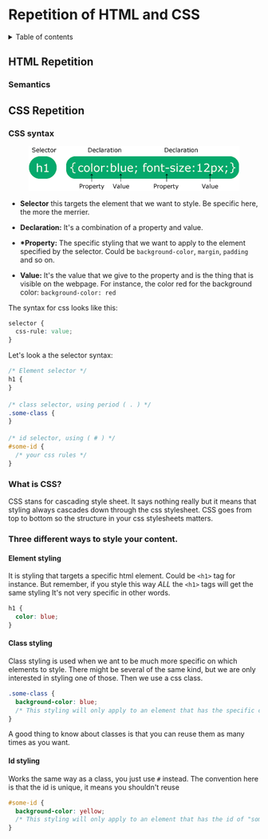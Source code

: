 # Repetition of HTML and CSS

<details>
<summary>Table of contents</summary>
- [Semantics](#semantics)
</details>

## HTML Repetition

### Semantics

## CSS Repetition

### CSS syntax

<figure>
    <img src="./images/img_selector.gif">
</figure>

- **Selector** this targets the element that
  we want to style. Be specific here, the more
  the merrier.

- **Declaration:** It's a combination of a
  property and value.

- **\*Property:** The specific styling that we want to apply
  to the element specified by the selector. Could be `background-color`, `margin`, `padding` and so on.

- **Value:** It's the value that we give to the property and is the thing that is visible on the webpage. For instance, the color red for the background color: `background-color: red`

The syntax for css looks like this:

```css
selector {
  css-rule: value;
}
```

Let's look a the selector syntax:

```css
/* Element selector */
h1 {
}

/* class selector, using period ( . ) */
.some-class {
}

/* id selector, using ( # ) */
#some-id {
  /* your css rules */
}
```

### What is CSS?

CSS stans for cascading style sheet. It says nothing really but it means that styling always cascades down through the css stylesheet. CSS goes from top to bottom so the structure in your css stylesheets matters.

### Three different ways to style your content.

#### Element styling

It is styling that targets a specific html element. Could be `<h1>` tag for instance. But remember, if you style this way _ALL_ the `<h1>` tags will get the same styling It's not very specific in other words.

```css
h1 {
  color: blue;
}
```

#### Class styling

Class styling is used when we ant to be much more specific on which elements
to style. There might be several of the same kind, but we are only interested in styling one of those. Then we use a css class.

```css
.some-class {
  background-color: blue;
  /* This styling will only apply to an element that has the specific class "some-class". */
}
```

A good thing to know about classes is that you can reuse them
as many times as you want.

#### Id styling

Works the same way as a class, you just use `#` instead. The convention here is that the id is unique,
it means you shouldn't reuse

```css
#some-id {
  background-color: yellow;
  /* This styling will only apply to an element that has the id of "some-id";. */
}
```
